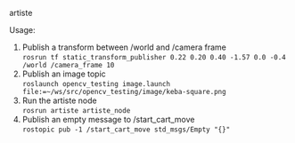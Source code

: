 artiste

Usage:  
1. Publish a transform between /world and /camera frame   
```rosrun tf static_transform_publisher 0.22 0.20 0.40 -1.57 0.0 -0.4 /world /camera_frame 10```
2. Publish an image topic   
```roslaunch opencv_testing image.launch file:=~/ws/src/opencv_testing/image/keba-square.png```
3. Run the artiste node  
```rosrun artiste artiste_node```   
4. Publish an empty message to /start_cart_move  
```rostopic pub -1 /start_cart_move std_msgs/Empty "{}"```
